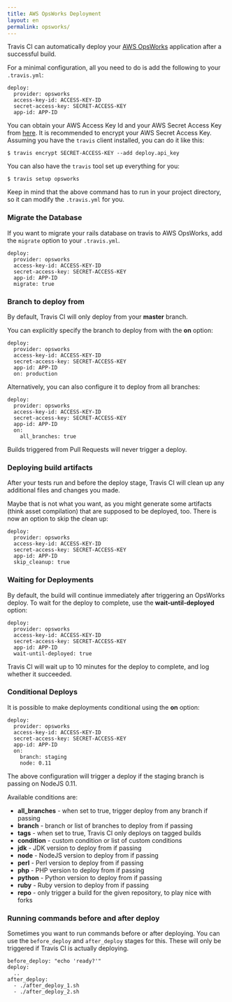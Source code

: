 ```yaml
---
title: AWS OpsWorks Deployment
layout: en
permalink: opsworks/
---
```


Travis CI can automatically deploy your [AWS OpsWorks](https://aws.amazon.com/en/opsworks/) application after a successful build.

For a minimal configuration, all you need to do is add the following to your `.travis.yml`:

    deploy:
      provider: opsworks
      access-key-id: ACCESS-KEY-ID
      secret-access-key: SECRET-ACCESS-KEY
      app-id: APP-ID     

You can obtain your AWS Access Key Id and your AWS Secret Access Key from [here](https://console.aws.amazon.com/iam/home?#security_credential). It is recommended to encrypt your AWS Secret Access Key. Assuming you have the `travis` client installed, you can do it like this:
    
    $ travis encrypt SECRET-ACCESS-KEY --add deploy.api_key

You can also have the `travis` tool set up everything for you:

    $ travis setup opsworks

Keep in mind that the above command has to run in your project directory, so it can modify the `.travis.yml` for you.

### Migrate the Database

If you want to migrate your rails database on travis to AWS OpsWorks, add the `migrate` option to your `.travis.yml`.

    deploy:
      provider: opsworks
      access-key-id: ACCESS-KEY-ID
      secret-access-key: SECRET-ACCESS-KEY
      app-id: APP-ID
      migrate: true    

### Branch to deploy from

By default, Travis CI will only deploy from your **master** branch.

You can explicitly specify the branch to deploy from with the **on** option:

    deploy:
      provider: opsworks
      access-key-id: ACCESS-KEY-ID
      secret-access-key: SECRET-ACCESS-KEY
      app-id: APP-ID     
      on: production

Alternatively, you can also configure it to deploy from all branches:

    deploy:
      provider: opsworks
      access-key-id: ACCESS-KEY-ID
      secret-access-key: SECRET-ACCESS-KEY
      app-id: APP-ID     
      on:
        all_branches: true

Builds triggered from Pull Requests will never trigger a deploy.

### Deploying build artifacts

After your tests run and before the deploy stage, Travis CI will clean up any additional files and changes you made.

Maybe that is not what you want, as you might generate some artifacts (think asset compilation) that are supposed to be deployed, too. There is now an option to skip the clean up:

    deploy:
      provider: opsworks
      access-key-id: ACCESS-KEY-ID
      secret-access-key: SECRET-ACCESS-KEY
      app-id: APP-ID     
      skip_cleanup: true

### Waiting for Deployments

By default, the build will continue immediately after triggering an OpsWorks
deploy. To wait for the deploy to complete, use the **wait-until-deployed**
option:

    deploy:
      provider: opsworks
      access-key-id: ACCESS-KEY-ID
      secret-access-key: SECRET-ACCESS-KEY
      app-id: APP-ID
      wait-until-deployed: true

Travis CI will wait up to 10 minutes for the deploy to complete, and log
whether it succeeded.

### Conditional Deploys

It is possible to make deployments conditional using the **on** option:

    deploy:
      provider: opsworks
      access-key-id: ACCESS-KEY-ID
      secret-access-key: SECRET-ACCESS-KEY
      app-id: APP-ID     
      on:
        branch: staging
        node: 0.11

The above configuration will trigger a deploy if the staging branch is passing on NodeJS 0.11.

Available conditions are:

* **all_branches** - when set to true, trigger deploy from any branch if passing
* **branch** - branch or list of branches to deploy from if passing
* **tags** - when set to true, Travis CI only deploys on tagged builds
* **condition** - custom condition or list of custom conditions
* **jdk** - JDK version to deploy from if passing
* **node** - NodeJS version to deploy from if passing
* **perl** - Perl version to deploy from if passing
* **php** - PHP version to deploy from if passing
* **python** - Python version to deploy from if passing
* **ruby** - Ruby version to deploy from if passing
* **repo** - only trigger a build for the given repository, to play nice with forks

### Running commands before and after deploy

Sometimes you want to run commands before or after deploying. You can use the `before_deploy` and `after_deploy` stages for this. These will only be triggered if Travis CI is actually deploying.

    before_deploy: "echo 'ready?'"
    deploy:
      ..
    after_deploy:
      - ./after_deploy_1.sh
      - ./after_deploy_2.sh
